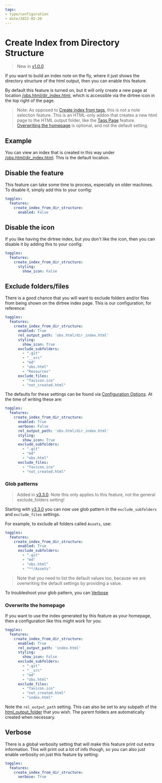 ```yaml
---
tags:
- type/configuration
- date/2022-02-20
---
```

# Create Index from Directory Structure   
   
> New in [v1.0.0](/not_created.md)   
   
If you want to build an index note on the fly, where it just shows the directory structure of the html output, then you can enable this feature.   
   
By default this feature is turned on, but it will only create a new page at location [/obs.html/dir_index.html](/obs.html/dir_index.html), which is accessible via the dirtree icon in the top right of the page.   
   
> Note: As opposed to [Create index from tags](../../Configurations/Modes/Create%20index%20from%20tags.md), this is not a note selection feature. This is an HTML-only addon that creates a new html page to the HTML output folder, like the [Tags Page](../../Configurations/Features/Tags%20Page.md) feature. [Overwriting the homepage](../../Configurations/Modes/Create%20Index%20from%20Directory%20Structure.md#overwrite-the-homepage) is optional, and not the default setting.   
   
## Example   
You can view an index that is created in this way under [/obs.html/dir_index.html](/obs.html/dir_index.html). This is the default location.    
   
## Disable the feature   
This feature can take some time to process, especially on older machines. To disable it, simply add this to your config:   
   
``` yaml
toggles:
  features:
    create_index_from_dir_structure:
      enabled: False
```
   
   
## Disable the icon   
If you like having the dirtree index, but you don't like the icon, then you can disable it by adding this to your config:   
   
``` yaml
toggles:
  features:
    create_index_from_dir_structure:
      styling: 
        show_icon: False
```
   
   
## Exclude folders/files   
There is a good chance that you will want to exclude folders and/or files from being shown on the dirtree index page. This is our configuration, for reference:   
   
``` yaml 
toggles:
  features:
	create_index_from_dir_structure:
      enabled: True
      rel_output_path: 'obs.html/dir_index.html'
      styling: 
        show_icon: True
      exclude_subfolders:
        - ".git"
        - "__src"
        - "md"
        - "obs.html"
        - "Resources"
      exclude_files:
        - "favicon.ico"
        - "not_created.html"
```
   
   
The defaults for these settings can be found via [Configuration Options](../../Configurations/Configuration%20Options.md#get-all-the-default-settings). At the time of writing these are:   
   
```yaml
toggles:
  features:
    create_index_from_dir_structure:
      enabled: True
      verbose: False
      rel_output_path: 'obs.html/dir_index.html'
      styling: 
        show_icon: True
      exclude_subfolders:
        - ".git"
        - "md"
        - "obs.html"
      exclude_files:
        - "favicon.ico"
        - "not_created.html"
```
   
   
### Glob patterns   
> Added in [v3.3.0](/not_created.md). Note this only applies to this feature, not the general exclude_folders setting!   
   
Starting with [v3.3.0](/not_created.md) you can now use glob pattern in the `exclude_subfolders` and `exclude_files` settings.    
   
For example, to exclude all folders called `Assets`, use:   
   
```yaml
toggles:
  features:
    create_index_from_dir_structure:
      enabled: True
      exclude_subfolders:
        - ".git"
        - "md"
        - "obs.html"
        - "**/Assets"
```
   
   
> Note that you need to list the default values too, because we are overwriting the default settings by providing a value.   
   
To troubleshoot your glob pattern, you can [Verbose](#verbose)   
   
### Overwrite the homepage   
If you want to use the index generated by this feature as your homepage, then a configuration like this might work for you:   
   
```yaml
toggles:
  features:
    create_index_from_dir_structure:
      enabled: True
      rel_output_path: 'index.html'
      styling: 
        show_icon: False
      exclude_subfolders:
        - ".git"
        - "__src"
        - "md"
        - "obs.html"
      exclude_files:
        - "favicon.ico"
        - "not_created.html"
        - "index.html"
```
   
   
Note the `rel_output_path` setting. This can also be set to any subpath of the [html_output_folder](../../Configurations/Configuration%20Options.md#html_output_folder_path_str) that you wish. The parent folders are automatically created when necessary.    
   
## Verbose   
There is a global verbosity setting that will make this feature print out extra information. This will print out a lot of info though, so you can also just enable verbosity on just this feature by setting:   
   
```yaml
toggles:
  features:
    create_index_from_dir_structure:
      verbose: True
```
